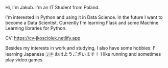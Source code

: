 Hi, I'm Jakub. I'm an IT Student from Poland.

I'm interested in Python and using it in Data Science. 
In the future I want to become a Data Scientist. 
Currently I'm learning Flask and some Machine Learning libraries for Python. 

CV: https://cv-jkosciolek.netlify.app

Besides my interests in work and studying, I also have some hobbies: 
I' learning Japanese 🇯🇵 おはようございます！
I like running and sometimes play video games. 

